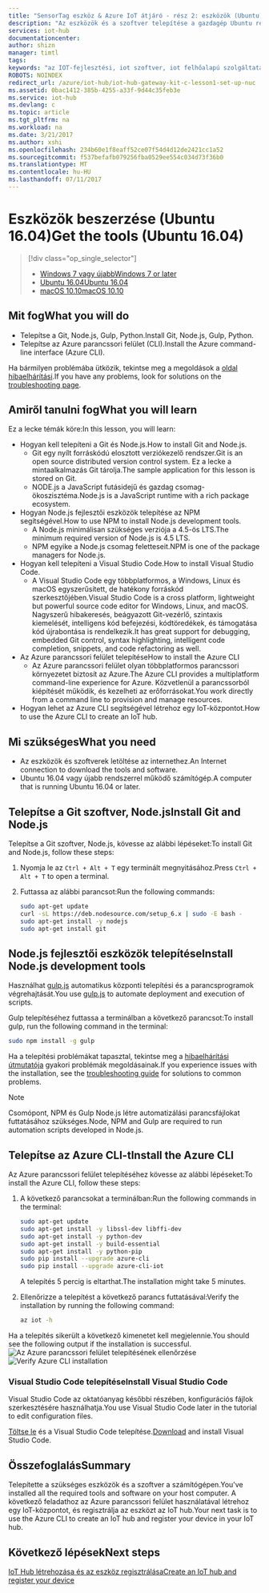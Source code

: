 ```yaml
---
title: "SensorTag eszköz & Azure IoT átjáró - rész 2: eszközök (Ubuntu) beszerzése |} Microsoft Docs"
description: "Az eszközök és a szoftver telepítése a gazdagép Ubuntu rendszert futtató számítógépen, létrehoz egy IoT-központot, és regisztrálja az eszközt az IoT-központ az."
services: iot-hub
documentationcenter: 
author: shizn
manager: timtl
tags: 
keywords: "az IOT-fejlesztési, iot szoftver, iot felhőalapú szolgáltatás, dolgot szoftvert, az azure CLI-t, az eszközök internetes git telepíthető ubuntu, Futtatás gulp, csomópont js ubuntu telepítése"
ROBOTS: NOINDEX
redirect_url: /azure/iot-hub/iot-hub-gateway-kit-c-lesson1-set-up-nuc
ms.assetid: 0bac1412-385b-4255-a33f-9d44c35feb3e
ms.service: iot-hub
ms.devlang: c
ms.topic: article
ms.tgt_pltfrm: na
ms.workload: na
ms.date: 3/21/2017
ms.author: xshi
ms.openlocfilehash: 234b60e1f8eaff52ce07f54d4d12de2421cc1a52
ms.sourcegitcommit: f537befafb079256fba0529ee554c034d73f36b0
ms.translationtype: MT
ms.contentlocale: hu-HU
ms.lasthandoff: 07/11/2017
---
```

# <a name="get-the-tools-ubuntu-1604"></a><span data-ttu-id="35fcc-104">Eszközök beszerzése (Ubuntu 16.04)</span><span class="sxs-lookup"><span data-stu-id="35fcc-104">Get the tools (Ubuntu 16.04)</span></span>
> [!div class="op_single_selector"]
> * [<span data-ttu-id="35fcc-105">Windows 7 vagy újabb</span><span class="sxs-lookup"><span data-stu-id="35fcc-105">Windows 7 or later</span></span>](iot-hub-gateway-kit-c-lesson2-get-the-tools-win32.md)
> * [<span data-ttu-id="35fcc-106">Ubuntu 16.04</span><span class="sxs-lookup"><span data-stu-id="35fcc-106">Ubuntu 16.04</span></span>](iot-hub-gateway-kit-c-lesson2-get-the-tools-ubuntu.md)
> * [<span data-ttu-id="35fcc-107">macOS 10.10</span><span class="sxs-lookup"><span data-stu-id="35fcc-107">macOS 10.10</span></span>](iot-hub-gateway-kit-c-lesson2-get-the-tools-mac.md)

## <a name="what-you-will-do"></a><span data-ttu-id="35fcc-108">Mit fog</span><span class="sxs-lookup"><span data-stu-id="35fcc-108">What you will do</span></span>

- <span data-ttu-id="35fcc-109">Telepítse a Git, Node.js, Gulp, Python.</span><span class="sxs-lookup"><span data-stu-id="35fcc-109">Install Git, Node.js, Gulp, Python.</span></span>
- <span data-ttu-id="35fcc-110">Telepítse az Azure parancssori felület (CLI).</span><span class="sxs-lookup"><span data-stu-id="35fcc-110">Install the Azure command-line interface (Azure CLI).</span></span> 

<span data-ttu-id="35fcc-111">Ha bármilyen problémába ütközik, tekintse meg a megoldások a [oldal hibaelhárítási](iot-hub-gateway-kit-c-troubleshooting.md).</span><span class="sxs-lookup"><span data-stu-id="35fcc-111">If you have any problems, look for solutions on the [troubleshooting page](iot-hub-gateway-kit-c-troubleshooting.md).</span></span>
## <a name="what-you-will-learn"></a><span data-ttu-id="35fcc-112">Amiről tanulni fog</span><span class="sxs-lookup"><span data-stu-id="35fcc-112">What you will learn</span></span>

<span data-ttu-id="35fcc-113">Ez a lecke témák köre:</span><span class="sxs-lookup"><span data-stu-id="35fcc-113">In this lesson, you will learn:</span></span>

- <span data-ttu-id="35fcc-114">Hogyan kell telepíteni a Git és Node.js.</span><span class="sxs-lookup"><span data-stu-id="35fcc-114">How to install Git and Node.js.</span></span>
  - <span data-ttu-id="35fcc-115">Git egy nyílt forráskódú elosztott verziókezelő rendszer.</span><span class="sxs-lookup"><span data-stu-id="35fcc-115">Git is an open source distributed version control system.</span></span> <span data-ttu-id="35fcc-116">Ez a lecke a mintaalkalmazás Git tárolja.</span><span class="sxs-lookup"><span data-stu-id="35fcc-116">The sample application for this lesson is stored on Git.</span></span>
  - <span data-ttu-id="35fcc-117">NODE.js a JavaScript futásidejű és gazdag csomag-ökoszisztéma.</span><span class="sxs-lookup"><span data-stu-id="35fcc-117">Node.js is a JavaScript runtime with a rich package ecosystem.</span></span>
- <span data-ttu-id="35fcc-118">Hogyan Node.js fejlesztői eszközök telepítése az NPM segítségével.</span><span class="sxs-lookup"><span data-stu-id="35fcc-118">How to use NPM to install Node.js development tools.</span></span>
  - <span data-ttu-id="35fcc-119">A Node.js minimálisan szükséges verziója a 4.5-ös LTS.</span><span class="sxs-lookup"><span data-stu-id="35fcc-119">The minimum required version of Node.js is 4.5 LTS.</span></span>
  - <span data-ttu-id="35fcc-120">NPM egyike a Node.js csomag feletteseit.</span><span class="sxs-lookup"><span data-stu-id="35fcc-120">NPM is one of the package managers for Node.js.</span></span>
- <span data-ttu-id="35fcc-121">Hogyan kell telepíteni a Visual Studio Code.</span><span class="sxs-lookup"><span data-stu-id="35fcc-121">How to install Visual Studio Code.</span></span>
  - <span data-ttu-id="35fcc-122">A Visual Studio Code egy többplatformos, a Windows, Linux és macOS egyszerűsített, de hatékony forráskód szerkesztőjében.</span><span class="sxs-lookup"><span data-stu-id="35fcc-122">Visual Studio Code is a cross platform, lightweight but powerful source code editor for Windows, Linux, and macOS.</span></span> <span data-ttu-id="35fcc-123">Nagyszerű hibakeresés, beágyazott Git-vezérlő, szintaxis kiemelését, intelligens kód befejezési, kódtöredékek, és támogatása kód újrabontása is rendelkezik.</span><span class="sxs-lookup"><span data-stu-id="35fcc-123">It has great support for debugging, embedded Git control, syntax highlighting, intelligent code completion, snippets, and code refactoring as well.</span></span>
- <span data-ttu-id="35fcc-124">Az Azure parancssori felület telepítése</span><span class="sxs-lookup"><span data-stu-id="35fcc-124">How to install the Azure CLI</span></span>
  - <span data-ttu-id="35fcc-125">Az Azure parancssori felület olyan többplatformos parancssori környezetet biztosít az Azure.</span><span class="sxs-lookup"><span data-stu-id="35fcc-125">The Azure CLI provides a multiplatform command-line experience for Azure.</span></span> <span data-ttu-id="35fcc-126">Közvetlenül a parancssorból kiépítését működik, és kezelheti az erőforrásokat.</span><span class="sxs-lookup"><span data-stu-id="35fcc-126">You work directly from a command line to provision and manage resources.</span></span>
- <span data-ttu-id="35fcc-127">Hogyan lehet az Azure CLI segítségével létrehoz egy IoT-központot.</span><span class="sxs-lookup"><span data-stu-id="35fcc-127">How to use the Azure CLI to create an IoT hub.</span></span>

## <a name="what-you-need"></a><span data-ttu-id="35fcc-128">Mi szükséges</span><span class="sxs-lookup"><span data-stu-id="35fcc-128">What you need</span></span>

- <span data-ttu-id="35fcc-129">Az eszközök és szoftverek letöltése az internethez.</span><span class="sxs-lookup"><span data-stu-id="35fcc-129">An Internet connection to download the tools and software.</span></span>
- <span data-ttu-id="35fcc-130">Ubuntu 16.04 vagy újabb rendszerrel működő számítógép.</span><span class="sxs-lookup"><span data-stu-id="35fcc-130">A computer that is running Ubuntu 16.04 or later.</span></span>

## <a name="install-git-and-nodejs"></a><span data-ttu-id="35fcc-131">Telepítse a Git szoftver, Node.js</span><span class="sxs-lookup"><span data-stu-id="35fcc-131">Install Git and Node.js</span></span>

<span data-ttu-id="35fcc-132">Telepítse a Git szoftver, Node.js, kövesse az alábbi lépéseket:</span><span class="sxs-lookup"><span data-stu-id="35fcc-132">To install Git and Node.js, follow these steps:</span></span>

1. <span data-ttu-id="35fcc-133">Nyomja le az `Ctrl + Alt + T` egy terminált megnyitásához.</span><span class="sxs-lookup"><span data-stu-id="35fcc-133">Press `Ctrl + Alt + T` to open a terminal.</span></span>
2. <span data-ttu-id="35fcc-134">Futtassa az alábbi parancsot:</span><span class="sxs-lookup"><span data-stu-id="35fcc-134">Run the following commands:</span></span>

   ```bash
   sudo apt-get update
   curl -sL https://deb.nodesource.com/setup_6.x | sudo -E bash -
   sudo apt-get install -y nodejs
   sudo apt-get install git
   ```

## <a name="install-nodejs-development-tools"></a><span data-ttu-id="35fcc-135">Node.js fejlesztői eszközök telepítése</span><span class="sxs-lookup"><span data-stu-id="35fcc-135">Install Node.js development tools</span></span>

<span data-ttu-id="35fcc-136">Használhat [gulp.js](http://gulpjs.com/) automatikus központi telepítési és a parancsprogramok végrehajtását.</span><span class="sxs-lookup"><span data-stu-id="35fcc-136">You use [gulp.js](http://gulpjs.com/) to automate deployment and execution of scripts.</span></span>

<span data-ttu-id="35fcc-137">Gulp telepítéséhez futtassa a terminálban a következő parancsot:</span><span class="sxs-lookup"><span data-stu-id="35fcc-137">To install gulp, run the following command in the terminal:</span></span>

```bash
sudo npm install -g gulp
```

<span data-ttu-id="35fcc-138">Ha a telepítési problémákat tapasztal, tekintse meg a [hibaelhárítási útmutatója](iot-hub-gateway-kit-c-troubleshooting.md) gyakori problémák megoldásainak.</span><span class="sxs-lookup"><span data-stu-id="35fcc-138">If you experience issues with the installation, see the [troubleshooting guide](iot-hub-gateway-kit-c-troubleshooting.md) for solutions to common problems.</span></span>

> [!Note]
> <span data-ttu-id="35fcc-139">Csomópont, NPM és Gulp Node.js létre automatizálási parancsfájlokat futtatásához szükséges.</span><span class="sxs-lookup"><span data-stu-id="35fcc-139">Node, NPM and Gulp are required to run automation scripts developed in Node.js.</span></span>

## <a name="install-the-azure-cli"></a><span data-ttu-id="35fcc-140">Telepítse az Azure CLI-t</span><span class="sxs-lookup"><span data-stu-id="35fcc-140">Install the Azure CLI</span></span>

<span data-ttu-id="35fcc-141">Az Azure parancssori felület telepítéséhez kövesse az alábbi lépéseket:</span><span class="sxs-lookup"><span data-stu-id="35fcc-141">To install the Azure CLI, follow these steps:</span></span>

1. <span data-ttu-id="35fcc-142">A következő parancsokat a terminálban:</span><span class="sxs-lookup"><span data-stu-id="35fcc-142">Run the following commands in the terminal:</span></span>

   ```bash
   sudo apt-get update
   sudo apt-get install -y libssl-dev libffi-dev
   sudo apt-get install -y python-dev
   sudo apt-get install -y build-essential
   sudo apt-get install -y python-pip
   sudo pip install --upgrade azure-cli
   sudo pip install --upgrade azure-cli-iot
   ```

   <span data-ttu-id="35fcc-143">A telepítés 5 percig is eltarthat.</span><span class="sxs-lookup"><span data-stu-id="35fcc-143">The installation might take 5 minutes.</span></span>

2. <span data-ttu-id="35fcc-144">Ellenőrizze a telepítést a következő parancs futtatásával:</span><span class="sxs-lookup"><span data-stu-id="35fcc-144">Verify the installation by running the following command:</span></span>

   ```bash
   az iot -h
   ```
<span data-ttu-id="35fcc-145">Ha a telepítés sikerült a következő kimenetet kell megjelennie.</span><span class="sxs-lookup"><span data-stu-id="35fcc-145">You should see the following output if the installation is successful.</span></span>
<span data-ttu-id="35fcc-146">![Az Azure parancssori felület telepítésének ellenőrzése](media/iot-hub-gateway-kit-lessons/lesson2/az_iot_help_ubuntu.png)</span><span class="sxs-lookup"><span data-stu-id="35fcc-146">![Verify Azure CLI installation](media/iot-hub-gateway-kit-lessons/lesson2/az_iot_help_ubuntu.png)</span></span>

### <a name="install-visual-studio-code"></a><span data-ttu-id="35fcc-147">Visual Studio Code telepítése</span><span class="sxs-lookup"><span data-stu-id="35fcc-147">Install Visual Studio Code</span></span>

<span data-ttu-id="35fcc-148">Visual Studio Code az oktatóanyag későbbi részében, konfigurációs fájlok szerkesztésére használhatja.</span><span class="sxs-lookup"><span data-stu-id="35fcc-148">You use Visual Studio Code later in the tutorial to edit configuration files.</span></span>

<span data-ttu-id="35fcc-149">[Töltse le](https://code.visualstudio.com/docs/setup/linux) és a Visual Studio Code telepítése.</span><span class="sxs-lookup"><span data-stu-id="35fcc-149">[Download](https://code.visualstudio.com/docs/setup/linux) and install Visual Studio Code.</span></span>

## <a name="summary"></a><span data-ttu-id="35fcc-150">Összefoglalás</span><span class="sxs-lookup"><span data-stu-id="35fcc-150">Summary</span></span>

<span data-ttu-id="35fcc-151">Telepítette a szükséges eszközök és a szoftver a számítógépen.</span><span class="sxs-lookup"><span data-stu-id="35fcc-151">You've installed all the required tools and software on your host computer.</span></span> <span data-ttu-id="35fcc-152">A következő feladathoz az Azure parancssori felület használatával létrehoz egy IoT-központot, és regisztrálja az eszközt az IoT hub.</span><span class="sxs-lookup"><span data-stu-id="35fcc-152">Your next task is to use the Azure CLI to create an IoT hub and register your device in your IoT hub.</span></span>

## <a name="next-steps"></a><span data-ttu-id="35fcc-153">Következő lépések</span><span class="sxs-lookup"><span data-stu-id="35fcc-153">Next steps</span></span>
[<span data-ttu-id="35fcc-154">IoT Hub létrehozása és az eszköz regisztrálása</span><span class="sxs-lookup"><span data-stu-id="35fcc-154">Create an IoT hub and register your device</span></span>](iot-hub-gateway-kit-c-lesson2-register-device.md)
